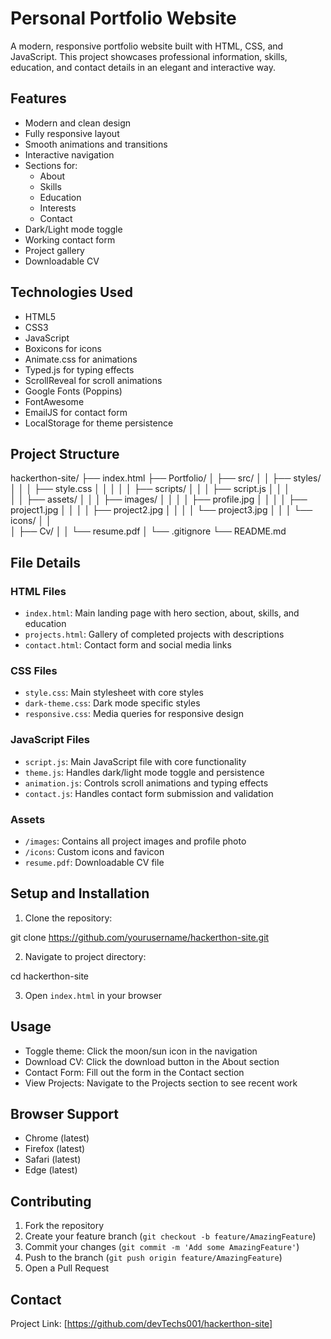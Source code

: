 # Personal Portfolio Website

A modern, responsive portfolio website built with HTML, CSS, and JavaScript. This project showcases professional information, skills, education, and contact details in an elegant and interactive way.

## Features

-  Modern and clean design
- Fully responsive layout
-  Smooth animations and transitions
-  Interactive navigation
- Sections for:
  - About
  - Skills
  - Education
  - Interests
  - Contact
- Dark/Light mode toggle
-  Working contact form
-  Project gallery
-  Downloadable CV

## Technologies Used

- HTML5
- CSS3
- JavaScript
- Boxicons for icons
- Animate.css for animations
- Typed.js for typing effects
- ScrollReveal for scroll animations
- Google Fonts (Poppins)
- FontAwesome
- EmailJS for contact form
- LocalStorage for theme persistence

## Project Structure

hackerthon-site/
├── index.html
├── Portfolio/
│   ├── src/
│   │   ├── styles/
│   │   │   ├── style.css
│   │   │ 
│   │   ├── scripts/
│   │   │   ├── script.js
│   │   │  
│   │   ├── assets/
│   │   │   ├── images/
│   │   │   │   ├── profile.jpg
│   │   │   │   ├── project1.jpg
│   │   │   │   ├── project2.jpg
│   │   │   │   └── project3.jpg
│   │   │   └── icons/
│   │   
│   ├── Cv/
│   │   └── resume.pdf
│   └── .gitignore
└── README.md


## File Details

### HTML Files
- `index.html`: Main landing page with hero section, about, skills, and education
- `projects.html`: Gallery of completed projects with descriptions
- `contact.html`: Contact form and social media links

### CSS Files
- `style.css`: Main stylesheet with core styles
- `dark-theme.css`: Dark mode specific styles
- `responsive.css`: Media queries for responsive design

### JavaScript Files
- `script.js`: Main JavaScript file with core functionality
- `theme.js`: Handles dark/light mode toggle and persistence
- `animation.js`: Controls scroll animations and typing effects
- `contact.js`: Handles contact form submission and validation

### Assets
- `/images`: Contains all project images and profile photo
- `/icons`: Custom icons and favicon
- `resume.pdf`: Downloadable CV file

## Setup and Installation

1. Clone the repository:

git clone https://github.com/yourusername/hackerthon-site.git


2. Navigate to project directory:

cd hackerthon-site

3. Open `index.html` in your browser

## Usage

- Toggle theme: Click the moon/sun icon in the navigation
- Download CV: Click the download button in the About section
- Contact Form: Fill out the form in the Contact section
- View Projects: Navigate to the Projects section to see recent work

## Browser Support

- Chrome (latest)
- Firefox (latest)
- Safari (latest)
- Edge (latest)

## Contributing

1. Fork the repository
2. Create your feature branch (`git checkout -b feature/AmazingFeature`)
3. Commit your changes (`git commit -m 'Add some AmazingFeature'`)
4. Push to the branch (`git push origin feature/AmazingFeature`)
5. Open a Pull Request

## Contact
Project Link: [https://github.com/devTechs001/hackerthon-site]

